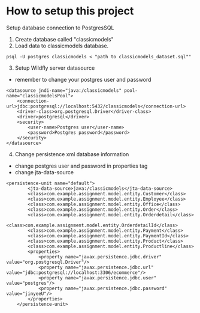 # How to setup this project
Setup database connection to PostgresSQL
1. Create database called "classicmodels"
2. Load data to classicmodels database.
```
psql -U postgres classicmodels < "path to classicmodels_dataset.sql""
```
3. Setup Wildfly server datasource
* remember to change your postgres user and password
```
<datasource jndi-name="java:/classicmodels" pool-name="classicmodelsPool">
    <connection-url>jdbc:postgresql://localhost:5432/classicmodels</connection-url>
    <driver-class>org.postgresql.Driver</driver-class>
    <driver>postgresql</driver>
    <security>
        <user-name>Postgres user</user-name>
        <password>Postgres password</password>
    </security>
</datasource>
```
4. Change persistence xml database information
* change postgres user and password in properties tag
* change jta-data-source
```
<persistence-unit name="default">
        <jta-data-source>java:/classicmodels</jta-data-source>
        <class>com.example.assignment.model.entity.Customer</class>
        <class>com.example.assignment.model.entity.Employee</class>
        <class>com.example.assignment.model.entity.Office</class>
        <class>com.example.assignment.model.entity.Order</class>
        <class>com.example.assignment.model.entity.Orderdetail</class>
        <class>com.example.assignment.model.entity.OrderdetailId</class>
        <class>com.example.assignment.model.entity.Payment</class>
        <class>com.example.assignment.model.entity.PaymentId</class>
        <class>com.example.assignment.model.entity.Product</class>
        <class>com.example.assignment.model.entity.Productline</class>
        <properties>
            <property name="javax.persistence.jdbc.driver" value="org.postgresql.Driver"/>
            <property name="javax.persistence.jdbc.url" value="jdbc:postgresql://localhost:3306/ecommerce"/>
            <property name="javax.persistence.jdbc.user" value="postgres"/>
            <property name="javax.persistence.jdbc.password" value="jinyeeU"/>
        </properties>
    </persistence-unit>
```
